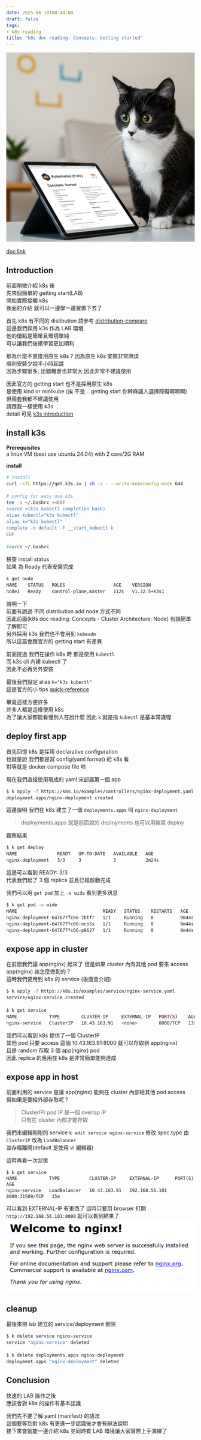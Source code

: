 ```yaml
---
date: 2025-06-18T08:44:00  
draft: false
tags:
- k8s-reading
title: "k8s doc reading: Concepts: Getting started"
---
```

![alt](images/banner.png)  

<!--more-->

[doc link](https://kubernetes.io/docs/setup/learning-environment/)  

## Introduction

前面稍微介紹 k8s 後  
先來個簡單的 getting start(LAB)  
開始實際接觸 k8s  
後面的介紹 就可以一邊學一邊實做下去了  

首先 k8s 有不同的 distibution 請參考 [distribution-compare](/posts/20250612_k8s-distribution-compare/)  
這邊我們採用 k3s 作為 LAB 環境  
他的優點是簡單且環境單純  
可以讓我們後續學習更加順利  

那為什麼不直接用原生 k8s ?
因為原生 k8s 安裝非常麻煩  
順利安裝少說半小時起跳  
因為步驟很多, 出錯機會也非常大 因此非常不建議使用  

因此官方的 getting start 也不是採用原生 k8s  
是使用 kind or minikube (挨 不是... getting start 你幹麻讓人選擇障礙啊啊啊)  
但兩套我都不建議使用  
請跟我一樣使用 k3s  
detail 可見 [k3s introduction](/posts/20250612_k3s-introduction/)  

## install k3s

**Prerequisites**   
a linux VM (best use ubuntu 24.04) with 2 core/2G RAM  

**install**  
```bash
# install
curl -sfL https://get.k3s.io | sh -s - --write-kubeconfig-mode 644

# config for easy use k3s
tee -a ~/.bashrc <<EOF
source <(k3s kubectl completion bash)
alias kubectl="k3s kubectl"
alias k="k3s kubectl"
complete -o default -F __start_kubectl k
EOF

source ~/.bashrc
```

檢查 install status  
如果 為 Ready 代表安裝完成  
```bash
k get node 
NAME    STATUS   ROLES                  AGE    VERSION
node1   Ready    control-plane,master   112s   v1.32.5+k3s1
```

說明一下  
前面有說過  不同 distribution add node 方式不同  
因此前面(k8s doc reading: Concepts - Cluster Architecture: Node) 有說簡單了解即可  
另外採用 k3s 我們也不會用到 `kubeadm`  
所以這篇會跟官方的 getting start 有差異  

前面提過  我們在操作 k8s 時  都是使用 `kubectl`  
而 k3s cli 內建 kubectl 了  
因此不必再另外安裝

最後我們設定 alias `k="k3s kubectl"`  
這是官方的小 tips [quick-reference](https://kubernetes.io/docs/reference/kubectl/quick-reference/) 

畢竟這樣方便許多  
許多人都是這樣使用 k8s  
為了讓大家都能看懂別人在說什麼
因此 `k` 就是指 `kubectl` 是基本常識喔   

## deploy first app

首先回憶 k8s 是採用 declarative configuration  
也就是說 我們都是寫 config(yaml format) 給 k8s 看  
對等就是 docker compose file 啦  

現在我們直接使用現成的 yaml 來部屬第一個 app 

```bash
$ k apply -f https://k8s.io/examples/controllers/nginx-deployment.yaml
deployment.apps/nginx-deployment created
```

這邊說明 我們在 k8s 建立了一個 `deployments.apps` 叫 `nginx-deployment`
> deployments.apps 就是前面說的 deployments
> 也可以用縮寫 deploy 

觀察結果
```bash
$ k get deploy 
NAME               READY   UP-TO-DATE   AVAILABLE   AGE
nginx-deployment   3/3     3            3           2m24s
```

這邊可以看到 READY: 3/3  
代表我們起了 3 個 replica 並且已經啟動完成   

我們可以用 `get pod` 加上 `-o wide` 看到更多訊息
```bash
$ k get pod -o wide 
NAME                                READY   STATUS    RESTARTS   AGE     IP           NODE    NOMINATED NODE   READINESS GATES
nginx-deployment-647677fc66-7htfr   1/1     Running   0          9m44s   10.42.0.10   node1   <none>           <none>
nginx-deployment-647677fc66-ncs5s   1/1     Running   0          9m44s   10.42.0.9    node1   <none>           <none>
nginx-deployment-647677fc66-p8627   1/1     Running   0          9m44s   10.42.0.11   node1   <none>           <none>
```

## expose app in cluster

在前面我們讓 app(nginx) 起來了
但是如果 cluster 內有其他 pod 要來 access app(nginx) 該怎麼做到的？  
這時我們要用到 k8s 的 service (後面會介紹)  

```bash
$ k apply -f https://k8s.io/examples/service/nginx-service.yaml
service/nginx-service created

$ k get service
NAME            TYPE        CLUSTER-IP     EXTERNAL-IP   PORT(S)    AGE
nginx-service   ClusterIP   10.43.163.91   <none>        8000/TCP   13s
```

我們可以看到 k8s 提供了一個 ClusterIP  
其他 pod 只要 access 這個 10.43.163.91:8000 就可以存取到 app(nginx)  
且是 random 存取 3 個 app(nginx) pod  
因此 replica 的應用在 k8s 是非常簡單能夠達成  

## expose app in host

前面利用的 service 是讓 app(nginx) 能夠在 cluster 內部給其他 pod access  
但如果是要給外部存取呢？  
> ClusterIP/ pod IP 是一個 overlap IP  
> 只有在 cluster 內部才能存取

我們來編輯剛剛的 service 
`k edit service nginx-service` 
修改 spec.type 由 `ClusterIP` 改為 `LoadBalancer`  
並存檔離開(default 是使用 vi 編輯器)  

這時再看一次狀態 
```
$ k get service
NAME            TYPE           CLUSTER-IP     EXTERNAL-IP      PORT(S)          AGE
nginx-service   LoadBalancer   10.43.163.91   192.168.56.101   8000:31509/TCP   15m
```

可以看到 EXTERNAL-IP 有東西了
這時只要用 browser 打開 `http://192.168.56.101:8000` 
就可以看到結果了  
![alt text](images/nginx.png)

## cleanup 
最後來把 lab 建立的 service/deployment 刪除

```bash
$ k delete service nginx-service
service "nginx-service" deleted

$ k delete deployments.apps nginx-deployment 
deployment.apps "nginx-deployment" deleted
```
## Conclusion

快速的 LAB 操作之後  
應該會對 k8s 的操作有基本認識  

我們先不要了解 yaml (manifest) 的語法  
這個要等到對 k8s 有更進一步認識後才會有辦法說明  
接下來會就能一邊介紹 k8s 並同時有 LAB 環境讓大家實際上手演練了  
